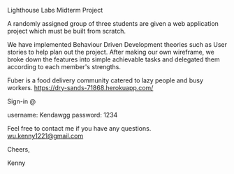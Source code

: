 Lighthouse Labs Midterm Project

A randomly assigned group of three students are given a web application project which must be built from scratch.

We have implemented Behaviour Driven Development theories such as User stories to help plan out the project.
After making our own wireframe, we broke down the features into simple achievable tasks and delegated them according to each member's strengths.

Fuber is a food delivery community catered to lazy people and busy workers.
https://dry-sands-71868.herokuapp.com/

Sign-in @

username: Kendawgg 
password: 1234

Feel free to contact me if you have any questions.
wu.kenny1221@gmail.com

Cheers,

Kenny
